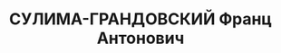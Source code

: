 ---
title: СУЛИМА-ГРАНДОВСКИЙ Франц Антонович
description: "бывший штабс-капитан, во время Ижевского восстания начальник штаба у\
  \ Чеверева. Именно он, а не Чеверев, наладил более или менее военную организацию\
  \ банды: сотни были переформированы в роты и взводы, стали проводиться строевые\
  \ занятия. Но это по словам А.Кучкина. \n  По другим источникам, Франц Сулима-Грандовский\
  \ был законченным кокаинистом, похвалялся своим титулом и гербом. В дальнейшем,\
  \ он сделает показательную карьеру в красной армии, а в 1937 году схлопочет на свою\
  \ шайбу в затылок. \n  Его жена Людмила Сулима-Грандовская и сын Анатолий Францевич,\
  \ подающий надежды 23-летний комсомолец, будут объявлены ЧСИР (члены семьи изменника\
  \ родины) и высланы в Казахстан. В 1944 году рядовой штрафбата 30-летний Анатолий\
  \ Сулима-Грандовский получит свои два метра земли в Новгородской области. Советская\
  \ власть умела отблагодарить своих рабов."
---